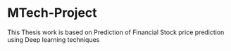 # MTech-Project
This Thesis work is based on Prediction of Financial Stock price prediction using Deep learning techniques
